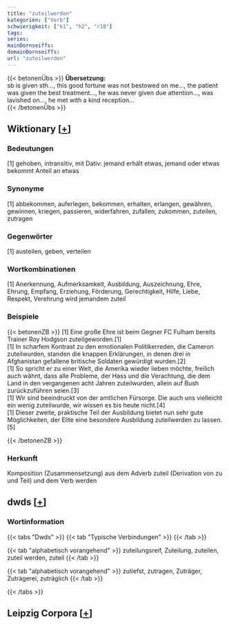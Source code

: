 ```yaml
---
title: "zuteilwerden"
kategorien: ["Verb"]
schwierigkeit: ["k1", "h2", "r18"]
tags:
series:
mainDornseiffs:
domainDornseiffs:
url: "zuteilwerden"
---
```


{{< betonenÜbs >}}
**Übersetzung:**  
sb is given sth..., this good fortune was not bestowed on me..., the patient was given the best treatment..., he was never given due attention..., was lavished on..., he met with a kind reception...  
{{< /betonenÜbs >}}

## Wiktionary [[+](https://de.wiktionary.org/wiki/zuteilwerden)]

### Bedeutungen
[1] gehoben, intransitiv, mit Dativ: jemand erhält etwas, jemand oder etwas bekommt Anteil an etwas  

### Synonyme
[1] abbekommen, auferlegen, bekommen, erhalten, erlangen, gewähren, gewinnen, kriegen, passieren, widerfahren, zufallen, zukommen, zuteilen, zutragen  

### Gegenwörter
[1] austeilen, geben, verteilen  

### Wortkombinationen
[1] Anerkennung, Aufmerksamkeit, Ausbildung, Auszeichnung, Ehre, Ehrung, Empfang, Erziehung, Förderung, Gerechtigkeit, Hilfe, Liebe, Respekt, Verehrung wird jemandem zuteil  

### Beispiele
{{< betonenZB >}}
[1] Eine große Ehre ist beim Gegner FC Fulham bereits Trainer Roy Hodgson zuteilgeworden.[1]  
[1] In scharfem Kontrast zu den emotionalen Politikerreden, die Cameron zuteilwurden, standen die knappen Erklärungen, in denen drei in Afghanistan gefallene britische Soldaten gewürdigt wurden.[2]  
[1] So spricht er zu einer Welt, die Amerika wieder lieben möchte, freilich auch wähnt, dass alle Probleme, der Hass und die Verachtung, die dem Land in den vergangenen acht Jahren zuteilwurden, allein auf Bush zurückzuführen seien.[3]  
[1] Wir sind beeindruckt von der amtlichen Fürsorge. Die auch uns vielleicht ein wenig zuteilwurde, wir wissen es bis heute nicht.[4]  
[1] Dieser zweite, praktische Teil der Ausbildung bietet nun sehr gute Möglichkeiten, der Elite eine besondere Ausbildung zuteilwerden zu lassen.[5]  

{{< /betonenZB >}}
### Herkunft
Komposition (Zusammensetzung) aus dem Adverb zuteil (Derivation von zu und Teil) und dem Verb werden  



## dwds [[+](https://www.dwds.de/wb/zuteilwerden)]

### Wortinformation
{{< tabs "Dwds" >}}
{{< tab "Typische Verbindungen" >}}
{{< /tab >}}

{{< tab "alphabetisch vorangehend" >}}
zuteilungsreif, Zuteilung, zuteilen, zuteil werden, zuteil
{{< /tab >}}

{{< tab "alphabetisch vorangehend" >}}
zutiefst, zutragen, Zuträger, Zuträgerei, zuträglich
{{< /tab >}}

{{< /tabs >}}

## Leipzig Corpora [[+](https://corpora.uni-leipzig.de/en/res?word=zuteilwerden&corpusId=deu_newscrawl-public_2018)]

